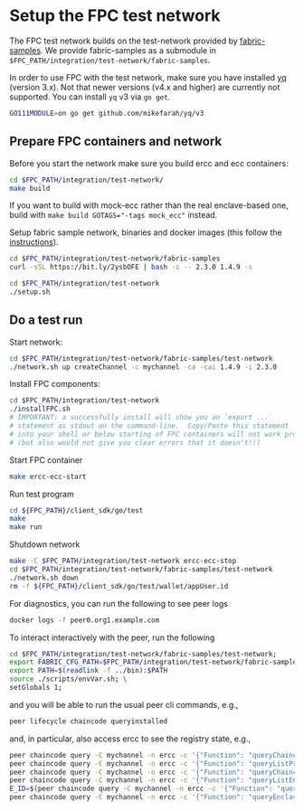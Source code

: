 # Setup the FPC test network

The FPC test network builds on the test-network provided by [fabric-samples](https://github.com/hyperledger/fabric-samples).
We provide fabric-samples as a submodule in `$FPC_PATH/integration/test-network/fabric-samples`.

In order to use FPC with the test network, make sure you have installed [yq](https://github.com/mikefarah/yq) (version 3.x).
Not that newer versions (v4.x and higher) are currently not supported.
You can install `yq` v3 via `go get`.
```bash
GO111MODULE=on go get github.com/mikefarah/yq/v3
```
## Prepare FPC containers and network

Before you start the network make sure you build ercc and ecc containers:

```bash
cd $FPC_PATH/integration/test-network/
make build
```
If you want to build with mock-ecc rather than the real enclave-based one, build with
`make build GOTAGS="-tags mock_ecc"` instead.

Setup fabric sample network, binaries and docker images (this follow the [instructions](https://hyperledger-fabric.readthedocs.io/en/latest/install.html)).

```bash
cd $FPC_PATH/integration/test-network/fabric-samples
curl -sSL https://bit.ly/2ysbOFE | bash -s -- 2.3.0 1.4.9 -s
```
 
```bash
cd $FPC_PATH/integration/test-network
./setup.sh
```

## Do a test run
Start network:
```bash
cd $FPC_PATH/integration/test-network/fabric-samples/test-network
./network.sh up createChannel -c mychannel -ca -cai 1.4.9 -i 2.3.0
```

Install FPC components:
```bash
cd $FPC_PATH/integration/test-network
./installFPC.sh
# IMPORTANT: a successfully install will show you an `export ...`
# statement as stdout on the command-line.  Copy/Paste this statement
# into your shell or below starting of FPC containers will not work properly
# (but also would not give you clear errors that it doesn't!!)
```

Start FPC container
```bash
make ercc-ecc-start
```

Run test program
```bash
cd ${FPC_PATH}/client_sdk/go/test
make
make run
```

Shutdown network
```bash
make -C $FPC_PATH/integration/test-network ercc-ecc-stop
cd $FPC_PATH/integration/test-network/fabric-samples/test-network
./network.sh down
rm -f ${FPC_PATH}/client_sdk/go/test/wallet/appUser.id
```

For diagnostics, you can run the following to see peer logs
```bash
docker logs -f peer0.org1.example.com
```

To interact interactively with the peer, run the following
```bash
cd $FPC_PATH/integration/test-network/fabric-samples/test-network;
export FABRIC_CFG_PATH=$FPC_PATH/integration/test-network/fabric-samples/config
export PATH=$(readlink -f ../bin):$PATH
source ./scripts/envVar.sh; \
setGlobals 1;
```
and you will be able to run the usual peer cli commands, e.g.,
```bash
peer lifecycle chaincode queryinstalled
```
and, in particular, also access ercc to see the registry state, e.g.,
```bash
peer chaincode query -C mychannel -n ercc -c '{"Function": "queryChaincodeEndPoints", "Args" : ["echo"]}'
peer chaincode query -C mychannel -n ercc -c '{"Function": "queryListProvisionedEnclaves", "Args" : ["echo"]}'
peer chaincode query -C mychannel -n ercc -c '{"Function": "queryChaincodeEncryptionKey", "Args" : ["echo"]}'
peer chaincode query -C mychannel -n ercc -c '{"Function": "queryListEnclaveCredentials", "Args" : ["echo"]}'
E_ID=$(peer chaincode query -C mychannel -n ercc -c '{"Function": "queryListProvisionedEnclaves", "Args" : ["echo"]}' 2> /dev/null  | jq -r '.[0]')
peer chaincode query -C mychannel -n ercc -c '{"Function": "queryEnclaveCredentials", "Args" : ["echo", "'${E_ID}'"]}'
```
